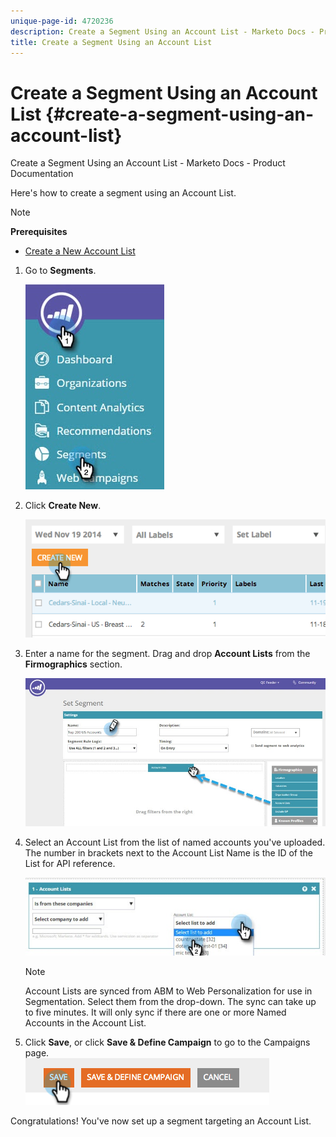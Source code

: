```yaml
---
unique-page-id: 4720236
description: Create a Segment Using an Account List - Marketo Docs - Product Documentation
title: Create a Segment Using an Account List
---
```


# Create a Segment Using an Account List {#create-a-segment-using-an-account-list}

Create a Segment Using an Account List - Marketo Docs - Product Documentation

Here's how to create a segment using an Account List.

>[!NOTE]
>
>**Prerequisites**
>
>* [Create a New Account List](../../../../welcome-to-marketo-docs/product-docs/account-based-marketing/target/account-lists.md)
>

1. Go to **Segments**.

   ![](assets/new-dropdown-segments-hand-no-account-list.jpg)

1. Click **Create New**.

   ![](assets/image2014-11-19-19-3a33-3a47.png)

1. Enter a name for the segment. Drag and drop **Account Lists** from the **Firmographics** section.

   ![](assets/set-segment-hands.jpg)

1. Select an Account List from the list of named accounts you've uploaded. The number in brackets next to the Account List Name is the ID of the List for API reference.

   ![](assets/select-list-for-segment-hands.jpg)

   >[!NOTE]
   >
   >Account Lists are synced from ABM to Web Personalization for use in Segmentation. Select them from the drop-down. The sync can take up to five minutes. It will only sync if there are one or more Named Accounts in the Account List.

1. Click **Save**, or click **Save & Define Campaign** to go to the Campaigns page.  
   ![](assets/image2014-11-19-19-3a48-3a20.png)

Congratulations! You've now set up a segment targeting an Account List.
